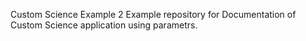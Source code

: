 Custom Science Example 2
Example repository for Documentation of Custom Science application using parametrs.
